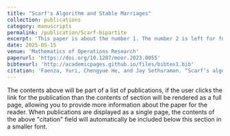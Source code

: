 ```yaml
---
title: "Scarf's Algorithm and Stable Marriages"
collection: publications
category: manuscripts
permalink: /publication/Scarf-bipartite
excerpt: 'This paper is about the number 1. The number 2 is left for future work.'
date: 2025-05-15
venue: 'Mathematics of Operations Research'
paperurl: 'https://doi.org/10.1287/moor.2023.0055'
bibtexurl: 'http://academicpages.github.io/files/bibtex1.bib'
citation: 'Faenza, Yuri, Chengyue He, and Jay Sethuraman. "Scarf’s algorithm and stable marriages." Mathematics of Operations Research (2025).'
---
```

The contents above will be part of a list of publications, if the user clicks the link for the publication than the contents of section will be rendered as a full page, allowing you to provide more information about the paper for the reader. When publications are displayed as a single page, the contents of the above "citation" field will automatically be included below this section in a smaller font.
